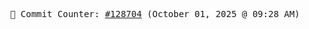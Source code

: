 <p align="center">
    <samp>
        📮 Commit Counter: <a href="https://github.com/Javascript-void0/Javascript-void0/commits/main">#128704</a> (October 01, 2025 @ 09:28 AM)
    </samp>
</p>